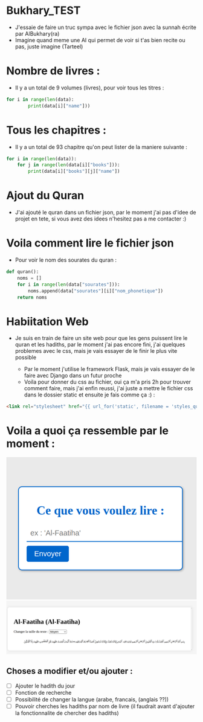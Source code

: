 # Bukhary_TEST
- J'essaie de faire un truc sympa avec le fichier json avec la sunnah écrite par AlBukhary(ra)
- Imagine quand meme une AI qui permet de voir si t'as bien recite ou pas, juste imagine (Tarteel)

# Nombre de livres :
- Il y a un total de 9 volumes (livres), pour voir tous les titres : 

```python
for i in range(len(data):
        print(data[i]["name"]))
```
# Tous les chapitres : 
- Il y a un total de 93 chapitre qu'on peut lister de la maniere suivante :

```python
for i in range(len(data)):
    for j in range(len(data[i]["books"])):
        print(data[i]["books"][j]["name"])
```
# Ajout du Quran
- J'ai ajouté le quran dans un fichier json, par le moment j'ai pas d'idee de projet en tete, si vous avez des idees n'hesitez pas a me contacter :)

# Voila comment lire le fichier json
- Pour voir le nom des sourates du quran :

```python
def quran():
    noms = []
    for i in range(len(data["sourates"])):
        noms.append(data["sourates"][i]["nom_phonetique"])
    return noms
```	 
# Habiitation Web
- Je suis en train de faire un site web pour que les gens puissent lire le quran et les hadiths, par le moment j'ai pas encore fini, j'ai quelques problemes avec le css, mais je vais essayer de le finir le plus vite possible

    - Par le moment j'utilise le framework Flask, mais je vais essayer de le faire avec Django dans un futur proche
    - Voila pour donner du css au fichier, oui ça m'a pris 2h pour trouver comment faire, mais j'ai enfin reussi, j'ai juste a mettre le fichier css dans le dossier static et ensuite je fais comme ça :) :
```html
<link rel="stylesheet" href="{{ url_for('static', filename = 'styles_quran.css') }}">
```
# Voila a quoi ça ressemble par le moment :
![alt text](images/page_login.png)
![alt text](images/pahe_main.png)

## Choses a modifier et/ou ajouter :
- [ ] Ajouter le hadith du jour
- [ ] Fonction de recherche
- [ ] Possibilité de changer la langue (arabe, francais, (anglais ??))
- [ ] Pouvoir cherches les hadiths par nom de livre (il faudrait avant d'ajouter la fonctionnalite de chercher des hadiths)